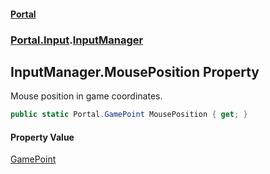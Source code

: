 #### [Portal](index.md 'index')
### [Portal.Input](Portal.Input.md 'Portal.Input').[InputManager](InputManager.md 'Portal.Input.InputManager')

## InputManager.MousePosition Property

Mouse position in game coordinates.

```csharp
public static Portal.GamePoint MousePosition { get; }
```

#### Property Value
[GamePoint](GamePoint.md 'Portal.GamePoint')